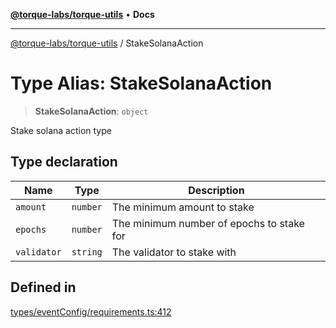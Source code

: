 [**@torque-labs/torque-utils**](../README.md) • **Docs**

***

[@torque-labs/torque-utils](../README.md) / StakeSolanaAction

# Type Alias: StakeSolanaAction

> **StakeSolanaAction**: `object`

Stake solana action type

## Type declaration

| Name | Type | Description |
| ------ | ------ | ------ |
| `amount` | `number` | The minimum amount to stake |
| `epochs` | `number` | The minimum number of epochs to stake for |
| `validator` | `string` | The validator to stake with |

## Defined in

[types/eventConfig/requirements.ts:412](https://github.com/torque-labs/torque-utils/blob/a612e615fa21888d00ebb7bf70f9910fab4be80a/types/eventConfig/requirements.ts#L412)
